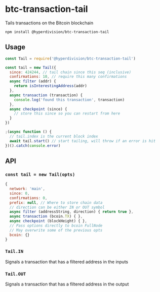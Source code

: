 # btc-transaction-tail

Tails transactions on the Bitcoin blockchain

```
npm install @hyperdivision/btc-transaction-tail
```

## Usage

``` js
const Tail = require('@hyperdivision/btc-transaction-tail')

const tail = new Tail({
  since: 424244, // tail chain since this seq (inclusive)
  confirmations: 10, // require this many confirmations
  async filter (addr) {
    return isInterestingAddress(addr)
  },
  async transaction (transaction) {
    console.log('found this transaction', transaction)
  },
  async checkpoint (since) {
    // store this since so you can restart from here
  }
})

;(async function () {
  // tail.index is the current block index
  await tail.start() // start tailing, will throw if an error is hit
})().catch(console.error)
```

## API

### `const tail = new Tail(opts)`

```js
{
  network: 'main',
  since: 0,
  confirmations: 0,
  prefix: null, // Where to store chain data
  // direction can be either IN or OUT symbol
  async filter (addressString, direction) { return true },
  async transaction (bcoin.TX) { },
  async checkpoint (blockHeight) { },
  // Pass options directly to bcoin FullNode
  // May overwrite some of the previous opts
  bcoin: {}
}
```

### `Tail.IN`

Signals a transaction that has a filtered address in the inputs

### `Tail.OUT`

Signals a transaction that has a filtered address in the output
